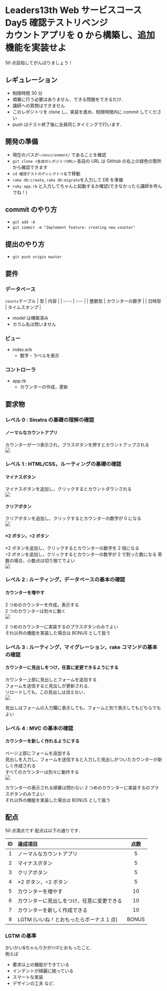 # Leaders13th Web サービスコース Day5 確認テストリベンジ<br>カウントアプリを 0 から構築し、追加機能を実装せよ

50 点目指してがんばりましょう！

## レギュレーション

- 制限時間 30 分
- 順番に行う必要はありません．できる問題をできるだけ．
- 講師への質問はできません
- このレポジトリを clone し，実装を進め，制限時間内に commit してください
- push はテスト終了後に全員同じタイミングで行います．

## 開発の準備

- 現在のパスが`~/environment/` であることを確認
- `git clone <各自のレポジトリURL>` 各自の URL は GitHub の右上の緑色の箇所から確認できます
- `cd 確認テストのディレクトリ名`で移動
- `rake db:create`, `rake db:migrate`を入力して DB を準備
- `ruby app.rb` と入力してちゃんと起動するか確認(できなかったら講師を呼んでね！)

## commit のやり方

- `git add -A`
- `git commit -m "Implement feature: creating new counter"`

## 提出のやり方

- `git push origin master`

## 要件

### データベース

`counts`テーブル
| 型 | 内容 |
| :---: | :--- |
| 整数型 | カウンターの数字 |
| 日時型 | タイムスタンプ |

- model は構築済み
- カラム名は問いません

### ビュー

- index.erb
  - 数字・ラベルを表示

### コントローラ

- app.rb
  - カウンターの作成，更新

## 要求物

### レベル 0 : Sinatra の基礎の理解の確認

#### ノーマルなカウントアプリ

カウンターが一つ表示され，プラスボタンを押すとカウントアップされる  
<img src="https://image.docbase.io/uploads/5f0f4151-cfb1-4c7b-a39f-b94ced75c180.png">

### レベル 1 : HTML/CSS，ルーティングの基礎の確認

#### マイナスボタン

マイナスボタンを追加し，クリックするとカウントダウンされる  
<img src="https://image.docbase.io/uploads/9472cf09-7d02-4370-84d8-4f60e19a6cf6.png">

#### クリアボタン

クリアボタンを追加し，クリックするとカウンターの数字が 0 になる  
<img src="https://image.docbase.io/uploads/2c032741-f65b-428f-ac31-2e054e1b1387.png">

#### ×2 ボタン，÷2 ボタン

×2 ボタンを追加し，クリックするとカウンターの数字を 2 倍になる  
÷2 ボタンを追加し，クリックするとカウンターの数字が 2 で割った数になる
奇数の場合，小数点は切り捨てでよい  
<img src="https://image.docbase.io/uploads/4c66a69e-8ac0-470c-8b9c-3a154cbb62f3.png">

### レベル 2 : ルーティング，データベースの基本の確認

#### カウンターを増やす

2 つめのカウンターを作成，表示する  
2 つのカウンターは別々に動く  
<img src="https://image.docbase.io/uploads/d9c8a378-279c-4f76-8612-ea65653e0e9a.png">

2 つめのカウンターに実装するのプラスボタンのみでよい  
それ以外の機能を実装した場合は BONUS として扱う

### レベル 3 : ルーティング，マイグレーション，rake コマンドの基本の確認

#### カウンターに見出しをつけ，任意に変更できるようにする

カウンター上部に見出しとフォームを追加する  
フォームを送信すると見出しが更新される．  
リロードしても，この見出しは消えない．  
<img src="https://image.docbase.io/uploads/30466a50-1b2f-4aba-b252-bfb85f47940f.png">

見出しはフォームの入力欄に表示しても，フォームと別で表示してもどちらでもよい

### レベル 4 : MVC の基本の確認

#### カウンターを新しく作れるようにする

ページ上部にフォームを追加する  
見出しを入力し，フォームを送信すると入力した見出しがついたカウンターが新しく作成される  
すべてのカウンターは別々に動作する  
<img src="https://image.docbase.io/uploads/e28aa0d9-6dee-4099-bf82-65d9bd9498a7.png">

カウンターの表示される順番は問わない
2 つめのカウンターに実装するのプラスボタンのみでよい  
それ以外の機能を実装した場合は BONUS として扱う

## 配点

50 点満点です
配点は以下の通りです．

| ID  | 達成項目                                   | 点数  |
| :-: | :----------------------------------------- | :---: |
|  1  | ノーマルなカウントアプリ                   |   5   |
|  2  | マイナスボタン                             |   5   |
|  3  | クリアボタン                               |   5   |
|  4  | ×2 ボタン，÷2 ボタン                       |   5   |
|  5  | カウンターを増やす                         |  10   |
|  6  | カウンターに見出しをつけ，任意に変更できる |  10   |
|  7  | カウンターを新しく作成できる               |  10   |
|  8  | LGTM (いいね！とおもったらボーナス 1 点)   | BONUS |

### LGTM の基準

かいかい&ちゃんりかがｲｲﾈ!とおもったこと．  
例えば

- 要求以上の機能ができている
- インデントが綺麗に揃っている
- スマートな実装
- デザインの工夫
  など．
